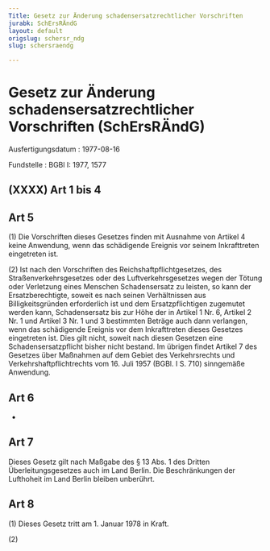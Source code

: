 ```yaml
---
Title: Gesetz zur Änderung schadensersatzrechtlicher Vorschriften
jurabk: SchErsRÄndG
layout: default
origslug: schersr_ndg
slug: schersraendg

---
```


# Gesetz zur Änderung schadensersatzrechtlicher Vorschriften (SchErsRÄndG)

Ausfertigungsdatum
:   1977-08-16

Fundstelle
:   BGBl I: 1977, 1577

## (XXXX) Art 1 bis 4

## Art 5

(1) Die Vorschriften dieses Gesetzes finden mit Ausnahme von Artikel 4
keine Anwendung, wenn das schädigende Ereignis vor seinem
Inkrafttreten eingetreten ist.

(2) Ist nach den Vorschriften des Reichshaftpflichtgesetzes, des
Straßenverkehrsgesetzes oder des Luftverkehrsgesetzes wegen der Tötung
oder Verletzung eines Menschen Schadensersatz zu leisten, so kann der
Ersatzberechtigte, soweit es nach seinen Verhältnissen aus
Billigkeitsgründen erforderlich ist und dem Ersatzpflichtigen
zugemutet werden kann, Schadensersatz bis zur Höhe der in Artikel 1
Nr. 6, Artikel 2 Nr. 1 und Artikel 3 Nr. 1 und 3 bestimmten Beträge
auch dann verlangen, wenn das schädigende Ereignis vor dem
Inkrafttreten dieses Gesetzes eingetreten ist. Dies gilt nicht, soweit
nach diesen Gesetzen eine Schadensersatzpflicht bisher nicht bestand.
Im übrigen findet Artikel 7 des Gesetzes über Maßnahmen auf dem Gebiet
des Verkehrsrechts und Verkehrshaftpflichtrechts vom 16. Juli 1957
(BGBl. I S. 710) sinngemäße Anwendung.

## Art 6

-

## Art 7

Dieses Gesetz gilt nach Maßgabe des § 13 Abs. 1 des Dritten
Überleitungsgesetzes auch im Land Berlin. Die Beschränkungen der
Lufthoheit im Land Berlin bleiben unberührt.

## Art 8

(1) Dieses Gesetz tritt am 1. Januar 1978 in Kraft.

(2)

